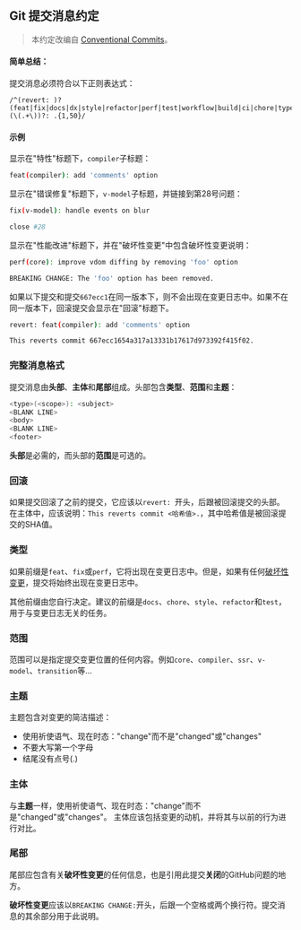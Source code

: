 ## Git 提交消息约定

> 本约定改编自 [Conventional Commits](https://conventionalcommits.org)。

#### 简单总结：

提交消息必须符合以下正则表达式：

```regexp
/^(revert: )?(feat|fix|docs|dx|style|refactor|perf|test|workflow|build|ci|chore|types|wip)(\(.+\))?: .{1,50}/
```

#### 示例

显示在"特性"标题下，`compiler`子标题：

```bash
feat(compiler): add 'comments' option
```

显示在"错误修复"标题下，`v-model`子标题，并链接到第28号问题：

```bash
fix(v-model): handle events on blur

close #28
```

显示在"性能改进"标题下，并在"破坏性变更"中包含破坏性变更说明：

```bash
perf(core): improve vdom diffing by removing 'foo' option

BREAKING CHANGE: The 'foo' option has been removed.
```

如果以下提交和提交`667ecc1`在同一版本下，则不会出现在变更日志中。如果不在同一版本下，回滚提交会显示在"回滚"标题下。

```bash
revert: feat(compiler): add 'comments' option

This reverts commit 667ecc1654a317a13331b17617d973392f415f02.
```

### 完整消息格式

提交消息由**头部**、**主体**和**尾部**组成。头部包含**类型**、**范围**和**主题**：

```bash
<type>(<scope>): <subject>
<BLANK LINE>
<body>
<BLANK LINE>
<footer>
```

**头部**是必需的，而头部的**范围**是可选的。

### 回滚

如果提交回滚了之前的提交，它应该以`revert: `开头，后跟被回滚提交的头部。在主体中，应该说明：`This reverts commit <哈希值>.`，其中哈希值是被回滚提交的SHA值。

### 类型

如果前缀是`feat`、`fix`或`perf`，它将出现在变更日志中。但是，如果有任何[破坏性变更](#尾部)，提交将始终出现在变更日志中。

其他前缀由您自行决定。建议的前缀是`docs`、`chore`、`style`、`refactor`和`test`，用于与变更日志无关的任务。

### 范围

范围可以是指定提交变更位置的任何内容。例如`core`、`compiler`、`ssr`、`v-model`、`transition`等...

### 主题

主题包含对变更的简洁描述：

- 使用祈使语气、现在时态："change"而不是"changed"或"changes"
- 不要大写第一个字母
- 结尾没有点号(.)

### 主体

与**主题**一样，使用祈使语气、现在时态："change"而不是"changed"或"changes"。
主体应该包括变更的动机，并将其与以前的行为进行对比。

### 尾部

尾部应包含有关**破坏性变更**的任何信息，也是引用此提交**关闭**的GitHub问题的地方。

**破坏性变更**应该以`BREAKING CHANGE:`开头，后跟一个空格或两个换行符。提交消息的其余部分用于此说明。
